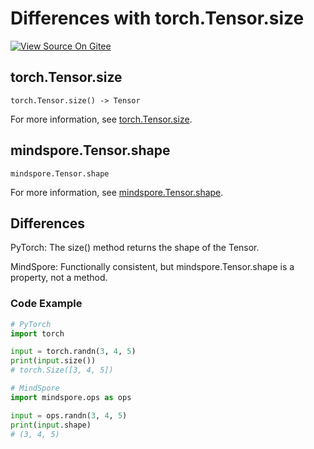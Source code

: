 # Differences with torch.Tensor.size

[![View Source On Gitee](https://mindspore-website.obs.cn-north-4.myhuaweicloud.com/website-images/r2.4.0/resource/_static/logo_source_en.svg)](https://gitee.com/mindspore/docs/blob/r2.4.0/docs/mindspore/source_en/note/api_mapping/pytorch_diff/shape.md)

## torch.Tensor.size

```text
torch.Tensor.size() -> Tensor
```

For more information, see [torch.Tensor.size](https://pytorch.org/docs/1.8.1/tensors.html#torch.Tensor.size).

## mindspore.Tensor.shape

```text
mindspore.Tensor.shape
```

For more information, see [mindspore.Tensor.shape](https://www.mindspore.cn/docs/en/r2.4.0/api_python/mindspore/Tensor/mindspore.Tensor.shape.html).

## Differences

PyTorch: The size() method returns the shape of the Tensor.

MindSpore: Functionally consistent, but mindspore.Tensor.shape is a property, not a method.

### Code Example

```python
# PyTorch
import torch

input = torch.randn(3, 4, 5)
print(input.size())
# torch.Size([3, 4, 5])

# MindSpore
import mindspore.ops as ops

input = ops.randn(3, 4, 5)
print(input.shape)
# (3, 4, 5)
```
